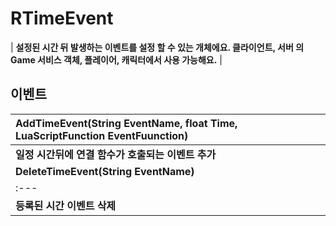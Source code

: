 # **RTimeEvent**

| **설정된 시간 뒤 발생하는 이벤트를 설정 할 수 있는 개체에요. 클라이언트, 서버 의 Game 서비스 객체, 플레이어, 캐릭터에서 사용 가능해요.** |
## **이벤트**

| **AddTimeEvent(String EventName, float Time, LuaScriptFunction EventFuunction)** |
| :--- |
| **일정 시간뒤에 연결 함수가 호출되는 이벤트 추가** |
| **DeleteTimeEvent(String EventName)** |
| :--- |
| **등록된 시간 이벤트 삭제** |
